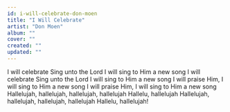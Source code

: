 ```yaml
---
id: i-will-celebrate-don-moen
title: "I Will Celebrate"
artist: "Don Moen"
album: ""
cover: ""
created: ""
updated: ""
---
```


I will celebrate
Sing unto the Lord
I will sing to Him a new song
I will celebrate
Sing unto the Lord
I will sing to Him a new song
I will praise Him, I will sing to Him a new song
I will praise Him, I will sing to Him a new song
Hallelujah, hallelujah, hallelujah, hallelujah
Hallelu, hallelujah
Hallelujah, hallelujah, hallelujah, hallelujah
Hallelu, hallelujah!